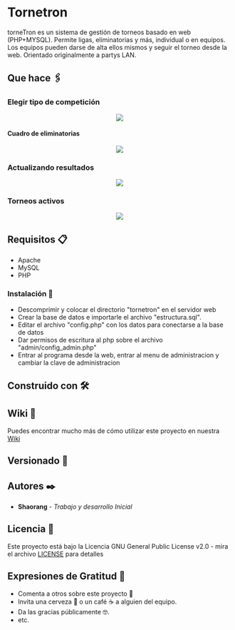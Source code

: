 # Tornetron

torneTron es un sistema de gestión de torneos basado en web (PHP+MYSQL). Permite ligas, eliminatorias y más, individual o en equipos. Los equipos pueden darse de alta ellos mismos y seguir el torneo desde la web. Orientado originalmente a partys LAN.

## Que hace 🖇️

### Elegir tipo de competición
<p align="center"><img src="https://sourceforge.net/p/tornetron/screenshot/80692.jpg" /></p>

#### Cuadro de eliminatorias
<p align="center"><img src="https://sourceforge.net/p/tornetron/screenshot/80686.jpg" /></p>

### Actualizando resultados
<p align="center"><img src="https://sourceforge.net/p/tornetron/screenshot/80690.jpg" /></p>

### Torneos activos
<p align="center"><img src="https://sourceforge.net/p/tornetron/screenshot/80694.jpg" /></p>


## Requisitos 📋
- Apache 
- MySQL
- PHP

### Instalación 🔧

- Descomprimir y colocar el directorio "tornetron" en el servidor web
- Crear la base de datos e importarle el archivo "estructura.sql". 
- Editar el archivo "config.php" con los datos para conectarse a la base de datos
- Dar permisos de escritura al php sobre el archivo "admin/config_admin.php"
- Entrar al programa desde la web, entrar al menu de administracion y cambiar la clave de administracion

## Construido con 🛠️







## Wiki 📖

Puedes encontrar mucho más de cómo utilizar este proyecto en nuestra [Wiki](https://github.com/tu/proyecto/wiki)

## Versionado 📌



## Autores ✒️

* **Shaorang** - *Trabajo y desarrollo Inicial* 

## Licencia 📄

Este proyecto está bajo la Licencia GNU General Public License v2.0 - mira el archivo [LICENSE](LICENSE) para detalles

## Expresiones de Gratitud 🎁

* Comenta a otros sobre este proyecto 📢
* Invita una cerveza 🍺 o un café ☕ a alguien del equipo. 
* Da las gracias públicamente 🤓.
* etc.


